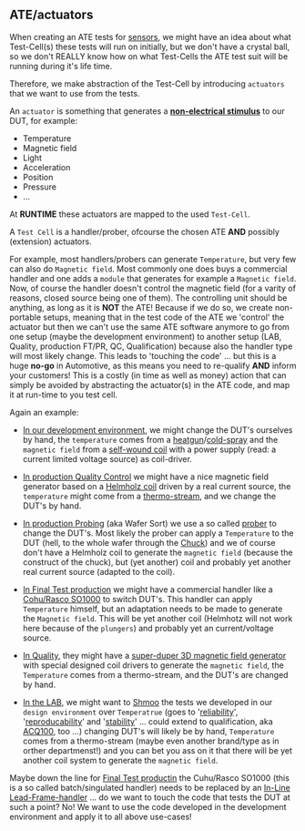 ## ATE/actuators

When creating an ATE tests for [sensors](https://en.wikipedia.org/wiki/Sensor), we might have an idea about what Test-Cell(s) these tests will run on initially, but we don't have a crystal ball, so we don't REALLY know how on what Test-Cells the ATE
test suit will be running during it's life time.

Therefore, we make abstraction of the Test-Cell by introducing `actuators` that we want to use from the tests.

An `actuator` is something that generates a <ins>**non-electrical stimulus**</ins> to our DUT, for example:
  * Temperature
  * Magnetic field
  * Light
  * Acceleration
  * Position 
  * Pressure 
  * ...

At **RUNTIME** these actuators are mapped to the used `Test-Cell`.

A `Test Cell` is a handler/prober, ofcourse the chosen ATE **AND** possibly (extension) actuators.

For example, most handlers/probers can generate `Temperature`, but very few can also do `Magnetic field`. Most commonly one
does buys a commercial handler and one adds a `module` that generates for example a `Magnetic field`. Now, of course the 
handler doesn't control the magnetic field (for a varity of reasons, closed source being one of them). The controlling unit
should be anything, as long as it is **NOT** the ATE! Because if we do so, we create non-portable setups, meaning that in 
the test code of the ATE we 'control' the actuator but then we can't use the same ATE software anymore to go from one setup 
(maybe the development environment) to another setup (LAB, Quality, production FT/PR, QC, Qualification) because also the 
handler type will most likely change. This leads to 'touching the code' ... but this is a huge **no-go** in Automotive, 
as this means you need to re-qualify **AND** inform your customers! This is a costly (in time as well as money) action 
that can simply be avoided by abstracting the actuator(s) in the ATE code, and map it at run-time to you test cell. 

Again an example:
* <ins>In our development environment</ins>, we might change the DUT's ourselves by hand, the `temperature` comes from 
a [heatgun](https://www.google.com/search?sa=X&source=univ&tbm=isch&q=heat+gun&ved=2ahUKEwj4jKDKusHpAhWEUBUIHc7iALUQsAR6BAgJEAE&biw=2560&bih=1287)/[cold-spray](https://www.google.com/search?q=cold+spary&tbm=isch&ved=2ahUKEwiMyNbMusHpAhXoMewKHbEZDQ8Q2-cCegQIABAA&oq=cold+spary&gs_lcp=CgNpbWcQAzIGCAAQChAYOgIIKToECAAQQzoCCABQhowCWOWfAmCUpAJoAHAAeACAAUiIAZ4FkgECMTCYAQCgAQGqAQtnd3Mtd2l6LWltZw&sclient=img&ei=X57EXsycIujjsAexs7R4&bih=1287&biw=2560) and the `magnetic field` from a [self-wound coil](./../../../docs/pictures/coil.jpg) with a power supply (read: a current limited voltage source) as coil-driver. 

* <ins>In production Quality Control</ins> we might have a nice magnetic field generator based on a [Helmholz coil](https://en.wikipedia.org/wiki/Helmholtz_coil) driven by a real current source, the `temperature` might come from a 
[thermo-stream](https://www.youtube.com/watch?v=W2OYzQhiLNE), and we change the DUT's by hand.

* <ins>In production Probing</ins> (aka Wafer Sort) we use a so called [prober](https://www.google.com/search?q=wafer+prober&tbm=isch&ved=2ahUKEwiOlvWcrMHpAhUKShoKHZhxBJEQ2-cCegQIABAA&oq=wafer+prober&gs_lcp=CgNpbWcQAzIECAAQQzICCAAyAggAMgQIABAYMgQIABAYUOniDFik9Axg3PUMaABwAHgAgAFKiAG8BpIBAjEymAEAoAEBqgELZ3dzLXdpei1pbWc&sclient=img&ei=TY_EXs67EoqUaZjjkYgJ&bih=1287&biw=2560) to change the DUT's. Most likely the prober 
can apply a `Temperature` to the DUT (hell, to the whole wafer through the [Chuck](https://www.google.com/search?source=univ&tbm=isch&q=prober+chuck&sa=X&ved=2ahUKEwjVvNiarMHpAhVLy6QKHU71CMIQsAR6BAgJEAE&biw=2560&bih=1287)) and we of course don't have a Helmholz coil to generate the `magnetic field` (because the construct of the chuck), but (yet another) coil and probably yet another real current source (adapted to the coil).

* <ins>In Final Test production</ins> we might have a commercial handler like a [Cohu/Rasco SO1000](https://www.cohu.com/so1000) to switch DUT's. This handler can apply `Temperature` himself, but an adaptation needs to be made to generate the `Magnetic field`. This will
be yet another coil (Helmhotz will not work here because of the `plungers`) and probably yet an current/voltage source.

* <ins>In Quality</ins>, they might have a [super-duper 3D magnetic field generator](./../../../docs/pictures/qc6d.png) with special designed coil drivers to generate the `magnetic field`, the `Temperature` comes from a thermo-stream, and the DUT's are changed by hand.

* <ins>In the LAB</ins>, we might want to [Shmoo](https://en.wikipedia.org/wiki/Shmoo_plot) the tests we developed in
our `design environment` over `Temperatrue` (goes to '[reliability](https://en.wikipedia.org/wiki/Reliability_(statistics))', '[reproducability](https://en.wikipedia.org/wiki/Reproducibility)' and '[stability](https://en.wikipedia.org/wiki/Numerical_stability)' ... could extend to qualification, aka [ACQ100](http://www.aecouncil.com/AECDocuments.html), too ...) changing DUT's
will likely be by hand, `Temperature` comes from a thermo-stream (maybe even another brand/type as in orther departmenst!) and you can bet you ass on it that there will be yet another coil system to generate the `magnetic field`.

Maybe down the line for <ins>Final Test productin</ins> the Cuhu/Rasco SO1000 (this is a so called batch/singulated 
handler) needs to be replaced by an [In-Line Lead-Frame-handler](https://www.geringer.de/en/products/special-machine-building) ... do we want to touch the code that tests the DUT at such a point? No! We want to use the code developed
in the development environment and apply it to all above use-cases!

